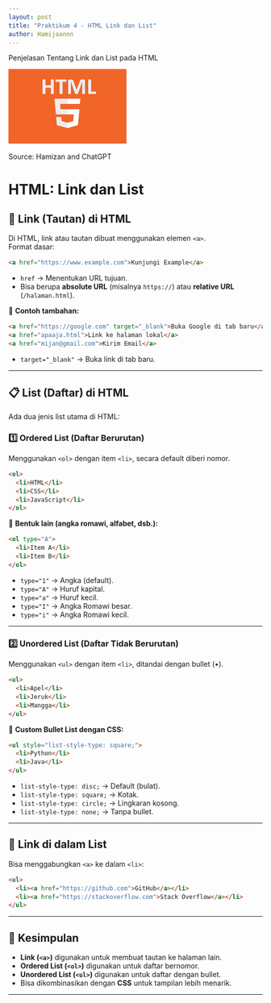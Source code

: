 ```yaml
---
layout: post
title: "Praktikum 4 - HTML Link dan List"
author: Hamijaannn
---
```


Penjelasan Tentang Link dan List pada HTML

![HTML link dan List](/assets/images/html.png)

Source:  Hamizan and ChatGPT
    
# HTML: Link dan List

## 📌 Link (Tautan) di HTML
Di HTML, link atau tautan dibuat menggunakan elemen `<a>`.  
Format dasar:  
```html
<a href="https://www.example.com">Kunjungi Example</a>
```
- `href` → Menentukan URL tujuan.
- Bisa berupa **absolute URL** (misalnya `https://`) atau **relative URL** (`/halaman.html`).

🔹 **Contoh tambahan:**
```html
<a href="https://google.com" target="_blank">Buka Google di tab baru</a>
<a href="apaaja.html">Link ke halaman lokal</a>
<a href="mijan@gmail.com">Kirim Email</a>
```
- `target="_blank"` → Buka link di tab baru.

---

## 📋 List (Daftar) di HTML
Ada dua jenis list utama di HTML:  
### 1️⃣ **Ordered List (Daftar Berurutan)**
Menggunakan `<ol>` dengan item `<li>`, secara default diberi nomor.  
```html
<ol>
  <li>HTML</li>
  <li>CSS</li>
  <li>JavaScript</li>
</ol>
```

🔹 **Bentuk lain (angka romawi, alfabet, dsb.):**
```html
<ol type="A">
  <li>Item A</li>
  <li>Item B</li>
</ol>
```
- `type="1"` → Angka (default).
- `type="A"` → Huruf kapital.
- `type="a"` → Huruf kecil.
- `type="I"` → Angka Romawi besar.
- `type="i"` → Angka Romawi kecil.

---

### 2️⃣ **Unordered List (Daftar Tidak Berurutan)**
Menggunakan `<ul>` dengan item `<li>`, ditandai dengan bullet (•).  
```html
<ul>
  <li>Apel</li>
  <li>Jeruk</li>
  <li>Mangga</li>
</ul>
```

🔹 **Custom Bullet List dengan CSS:**
```html
<ul style="list-style-type: square;">
  <li>Python</li>
  <li>Java</li>
</ul>
```
- `list-style-type: disc;` → Default (bulat).
- `list-style-type: square;` → Kotak.
- `list-style-type: circle;` → Lingkaran kosong.
- `list-style-type: none;` → Tanpa bullet.

---

## 🔗 Link di dalam List
Bisa menggabungkan `<a>` ke dalam `<li>`:
```html
<ul>
  <li><a href="https://github.com">GitHub</a></li>
  <li><a href="https://stackoverflow.com">Stack Overflow</a></li>
</ul>
```

---

## 🎯 Kesimpulan
- **Link (`<a>`)** digunakan untuk membuat tautan ke halaman lain.
- **Ordered List (`<ol>`)** digunakan untuk daftar bernomor.
- **Unordered List (`<ul>`)** digunakan untuk daftar dengan bullet.
- Bisa dikombinasikan dengan **CSS** untuk tampilan lebih menarik.

---